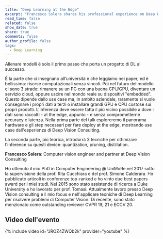 ```yaml
---
title: "Deep Learning at the Edge"
excerpt: "Francesco Solera shares his professional experience on Deep Learning"
read_time: false
related: false
show_date: true
share: true
comments: false
author_profile: false
tags:
  - Deep Learning
---
```


Allenare modelli è solo il primo passo che porta un progetto di DL al successo. 

É la parte che ci insegnano all'università e che leggiamo nei paper, ed è bellissima: risorse computazionali senza vincoli. Poi nel futuro del modello ci sono 3 strade: rimanere su un PC con una buona CPU/GPU, diventare un servizio cloud, oppure uscire nel mondo reale su dispositivi "embedded". Questo dipende dallo use case ma, in ambito aziendale, raramente si vuole consegnare i propri dati a terzi o installare grandi GPU e CPU costose sui propri prodotti. L'inferenza deve essere fatta il più vicino possibile a dove i dati sono raccolti - at the edge, appunto - e senza comprometterne accuracy e latenza. Nella prima parte del talk esploreremo il panorama hardware e gli step necessari per fare deploy at the edge, mostrando use case dall'esperienza di Deep Vision Consulting. 

La seconda parte, più teorica, introdurrà 3 tecniche per ottimizare l'inference su questi device: quantization, pruning, distillation.

**Francesco Solera**: Computer vision engineer and partner at Deep Vision Consulting

Ho ottenuto il mio PhD in Computer Engineering @ UniMoRe nel 2017 sotto la supervisione della prof. Rita Cucchiara e del prof. Simone Calderara. Ho pubblicato articoli in conferenze top-ranked e ho vinto due best papers award per i miei studi. Nel 2015 sono stato assistende di ricerca a Duke University e ho lavorato per prof. Tomasi. Attualmente lavoro presso Deep Vision consulting e il mio focus e nell'applicare tecniche di Deep Learning per risolvere problemi di Computer Vision. Di recente, sono stato menzionato come outstanding reviewer CVPR 19, 21 e ECCV 20.

## Video dell'evento

{% include video id="JROZ4ZWQb2k" provider="youtube" %}
